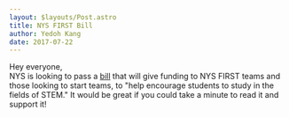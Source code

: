 ```yaml
---
layout: $layouts/Post.astro
title: NYS FIRST Bill
author: Yedoh Kang
date: 2017-07-22
---
```


Hey everyone,<br>
NYS is looking to pass a <a href="https://www.nysenate.gov/legislation/bills/2017/a5736/amendment/original">bill</a> that will give funding to NYS FIRST teams and those looking to start teams, to "help encourage students to study in the fields of STEM."
It would be great if you could take a minute to read it and support it!
